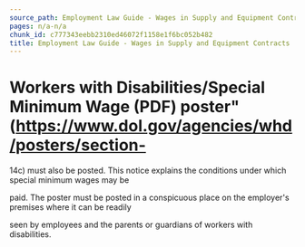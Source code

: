 ```yaml
---
source_path: Employment Law Guide - Wages in Supply and Equipment Contracts.md
pages: n/a-n/a
chunk_id: c777343eebb2310ed46072f1158e1f6bc052b482
title: Employment Law Guide - Wages in Supply and Equipment Contracts
---
```

# Workers with Disabilities/Special Minimum Wage (PDF) poster"(https://www.dol.gov/agencies/whd/posters/section-

14c) must also be posted. This notice explains the conditions under which special minimum wages may be

paid. The poster must be posted in a conspicuous place on the employer's premises where it can be readily

seen by employees and the parents or guardians of workers with disabilities.

